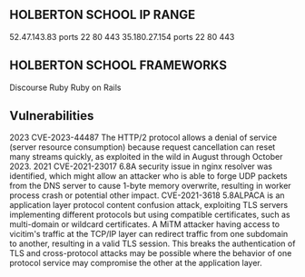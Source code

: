 ## HOLBERTON SCHOOL IP RANGE

 52.47.143.83 ports 22 80 443
 35.180.27.154 ports 22 80 443

## HOLBERTON SCHOOL FRAMEWORKS

 Discourse
 Ruby
 Ruby on Rails

## Vulnerabilities

2023
CVE-2023-44487
The HTTP/2 protocol allows a denial of service (server resource consumption) because request cancellation can reset many streams quickly, as exploited in the wild in August through October 2023.
2021
CVE-2021-23017
6.8A security issue in nginx resolver was identified, which might allow an attacker who is able to forge UDP packets from the DNS server to cause 1-byte memory overwrite, resulting in worker process crash or potential other impact.
CVE-2021-3618
5.8ALPACA is an application layer protocol content confusion attack, exploiting TLS servers implementing different protocols but using compatible certificates, such as multi-domain or wildcard certificates. A MiTM attacker having access to vicitim's traffic at the TCP/IP layer can redirect traffic from one subdomain to another, resulting in a valid TLS session. This breaks the authentication of TLS and cross-protocol attacks may be possible where the behavior of one protocol service may compromise the other at the application layer.


